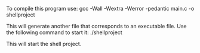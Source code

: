 To compile this program use:
    gcc -Wall -Wextra -Werror -pedantic main.c -o shellproject

This will generate another file that corresponds to an executable file. Use the following command to start it:
    ./shellproject

This will start the shell project.